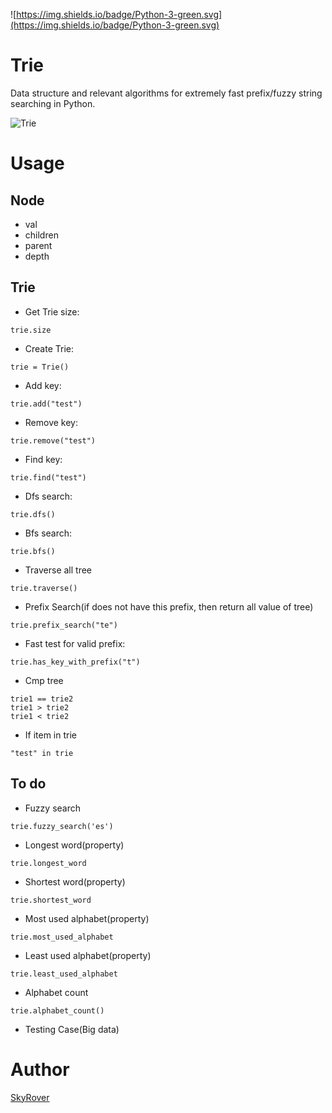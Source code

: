 ![https://img.shields.io/badge/Python-3-green.svg](https://img.shields.io/badge/Python-3-green.svg)

Trie
====

Data structure and relevant algorithms for extremely fast prefix/fuzzy string searching in Python.

![Trie](http://7xq6lu.com1.z0.glb.clouddn.com/trie.png)

Usage
=====

Node
----

- val
- children
- parent
- depth

Trie
----

- Get Trie size:

```
trie.size
```

- Create Trie:

```
trie = Trie()
```

- Add key:

```
trie.add("test")
```

- Remove key:

```
trie.remove("test")
```

- Find key:

```
trie.find("test")
```

- Dfs search:

```
trie.dfs()
```

- Bfs search:

```
trie.bfs()
```

- Traverse all tree

```
trie.traverse()
```

- Prefix Search(if does not have this prefix, then return all value of tree)

```
trie.prefix_search("te")
```

- Fast test for valid prefix:

```
trie.has_key_with_prefix("t")
```


- Cmp tree

```
trie1 == trie2
trie1 > trie2
trie1 < trie2
```

- If item in trie

```
"test" in trie
```

To do
-----

- Fuzzy search

```
trie.fuzzy_search('es')
```

- Longest word(property)

```
trie.longest_word
```

- Shortest word(property)

```
trie.shortest_word
```

- Most used alphabet(property)

```
trie.most_used_alphabet
```

- Least used alphabet(property)

```
trie.least_used_alphabet
```

- Alphabet count

```
trie.alphabet_count()
```

- Testing Case(Big data)

Author
======

[SkyRover](http://skyrover.me)

